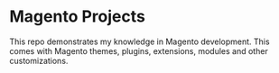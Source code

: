 <h1>Magento Projects</h1>

This repo demonstrates my knowledge in Magento development. This comes with Magento themes, plugins, extensions, modules and other customizations. 
